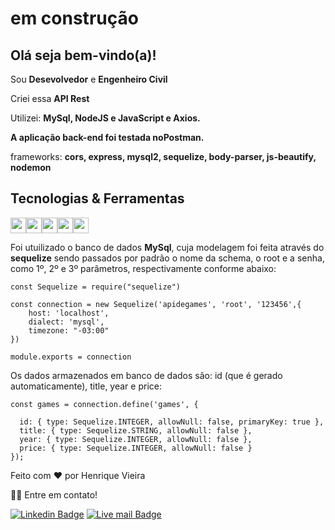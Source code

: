 <h1> em construção</h1>

<!-- ## <img src="https://raw.githubusercontent.com/iampavangandhi/iampavangandhi/master/gifs/Hi.gif" width="30px"> Olá seja bem-vindo(a)!</h2> -->
## <h2> Olá seja bem-vindo(a)!</h2>



Sou <strong>Desevolvedor</strong> e <strong>Engenheiro Civil</strong><br />

Criei essa <strong>API Rest</strong> 


  Utilizei: <strong>MySql, NodeJS e JavaScript e Axios.</strong>
  
  <strong>A aplicação back-end foi testada noPostman.</strong>


  frameworks: <strong>cors, express, mysql2, sequelize, body-parser, js-beautify, nodemon</strong>

## Tecnologias & Ferramentas



<img src="https://img.shields.io/badge/javascript-%23F7DF1E.svg?&style=for-the-badge&logo=javascript&logoColor=black" height="25"/><img src="https://img.shields.io/badge/Node.js-43853D?style=for-the-badge&logo=node.js&logoColor=white" height="25"/><img src="https://img.shields.io/badge/-npm-CB3837?style=flat-square&logo=npm" height="25"/><img src="https://img.shields.io/badge/-GitHub-181717?style=flat-square&logo=github" height="25"/><img src="https://img.shields.io/badge/MySQL-00000F?style=for-the-badge&logo=mysql&logoColor=white" height="25"/>


Foi utuilizado o banco de dados <strong>MySql</strong>, cuja  modelagem foi feita através do <strong>sequelize</strong> sendo passados por padrão o nome da schema, o root e a senha, como 1º, 2º  e 3º parâmetros, respectivamente conforme abaixo: 
```
const Sequelize = require("sequelize")

const connection = new Sequelize('apidegames', 'root', '123456',{
    host: 'localhost',
    dialect: 'mysql',
    timezone: "-03:00"
})

module.exports = connection
```

Os dados armazenados em banco de dados são: id (que é gerado automaticamente), title, year e price:

```
const games = connection.define('games', {
    
  id: { type: Sequelize.INTEGER, allowNull: false, primaryKey: true },
  title: { type: Sequelize.STRING, allowNull: false },
  year: { type: Sequelize.INTEGER, allowNull: false },
  price: { type: Sequelize.INTEGER, allowNull: false }
});
```



 Feito com ❤️ por Henrique Vieira 
 
 👋🏽 Entre em contato!
 
 [![Linkedin Badge](https://img.shields.io/badge/-Henrique-blue?style=flat-square&logo=Linkedin&logoColor=white&link=https://www.linkedin.com/in/henriquecarvalhovieira/)](https://www.linkedin.com/in/henriquecarvalhovieira/) 
 [![Live mail Badge](https://img.shields.io/badge/-hnr01@live.com-5186e1?style=flat-square&logo=Outlook&logoColor=white&link=mailto:hnr01@live.com)](mailto:hnr01@live.com)